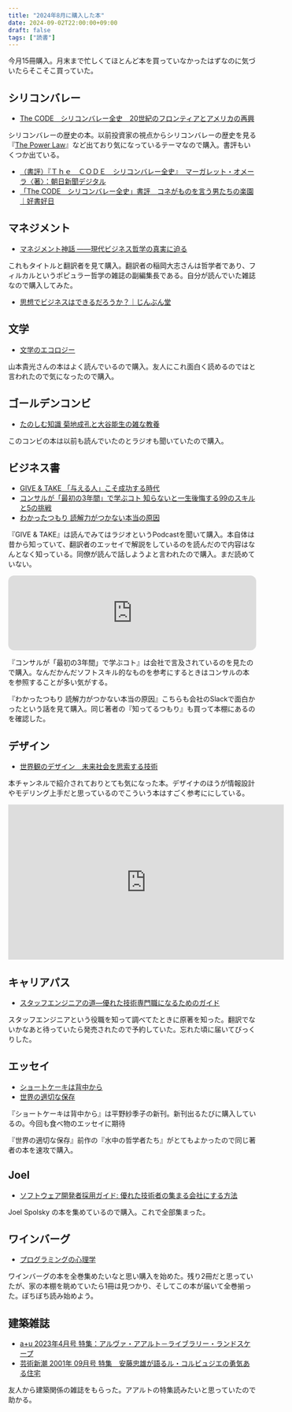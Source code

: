 ```yaml
---
title: "2024年8月に購入した本"
date: 2024-09-02T22:00:00+09:00
draft: false
tags: ["読書"]
---
```


今月15冊購入。月末まで忙しくてほとんど本を買っていなかったはずなのに気づいたらそこそこ買っていた。

## シリコンバレー

- [The CODE　シリコンバレー全史　20世紀のフロンティアとアメリカの再興](https://amzn.to/3X5C0hD)

シリコンバレーの歴史の本。以前投資家の視点からシリコンバレーの歴史を見る『[The Power Law](https://amzn.to/4cTfD4G)』など出ており気になっているテーマなので購入。書評もいくつか出ている。

- [（書評）『Ｔｈｅ　ＣＯＤＥ　シリコンバレー全史』　マーガレット・オメーラ〈著〉：朝日新聞デジタル](https://www.asahi.com/articles/DA3S15865472.html)
- [「The CODE　シリコンバレー全史」書評　コネがものを言う男たちの楽園｜好書好日](https://book.asahi.com/article/15168933)

## マネジメント

- [マネジメント神話 ――現代ビジネス哲学の真実に迫る](https://amzn.to/3AK0DJ7)

これもタイトルと翻訳者を見て購入。翻訳者の稲岡大志さんは哲学者であり、フィルカルというポピュラー哲学の雑誌の副編集長である。自分が読んでいた雑誌なので購入してみた。

- [思想でビジネスはできるだろうか？｜じんぶん堂](https://book.asahi.com/jinbun/article/15149037)

## 文学

- [文学のエコロジー](https://amzn.to/3yZqU5K)

山本貴光さんの本はよく読んでいるので購入。友人にこれ面白く読めるのではと言われたので気になったので購入。

## ゴールデンコンビ

- [たのしむ知識 菊地成孔と大谷能生の雑な教養](https://amzn.to/3TevVOF)

このコンビの本は以前も読んでいたのとラジオも聞いていたので購入。

## ビジネス書

- [GIVE & TAKE 「与える人」こそ成功する時代](https://amzn.to/3MvlgeK)
- [コンサルが「最初の3年間」で学ぶコト 知らないと一生後悔する99のスキルと5の挑戦](https://amzn.to/3MpzXA2)
- [わかったつもり 読解力がつかない本当の原因](https://amzn.to/3XbYs8E)

『GIVE & TAKE』は読んでみてはラジオというPodcastを聞いて購入。本自体は昔から知っていて、翻訳者のエッセイで解説をしているのを読んだので内容はなんとなく知っている。同僚が読んで話しようよと言われたので購入。まだ読めていない。

<iframe style="border-radius:12px" src="https://open.spotify.com/embed/episode/1tjf2idDsfgqBmBw7ZYiG6?utm_source=generator" width="100%" height="152" frameBorder="0" allowfullscreen="" allow="autoplay; clipboard-write; encrypted-media; fullscreen; picture-in-picture" loading="lazy"></iframe>

『コンサルが「最初の3年間」で学ぶコト』は会社で言及されているのを見たので購入。なんだかんだソフトスキル的なものを参考にするときはコンサルの本を参照することが多い気がする。

『わかったつもり 読解力がつかない本当の原因』こちらも会社のSlackで面白かったという話を見て購入。同じ著者の『知ってるつもり』も買って本棚にあるのを確認した。

## デザイン

- [世界観のデザイン　未来社会を思索する技術](https://amzn.to/3AK6EWn)

本チャンネルで紹介されておりとても気になった本。デザイナのほうが情報設計やモデリング上手だと思っているのでこういう本はすごく参考ににしている。

<iframe width="560" height="315" src="https://www.youtube.com/embed/gZuL4l-DoI4?si=cLFFP_XInZ6vC3mO" title="YouTube video player" frameborder="0" allow="accelerometer; autoplay; clipboard-write; encrypted-media; gyroscope; picture-in-picture; web-share" referrerpolicy="strict-origin-when-cross-origin" allowfullscreen></iframe>

## キャリアパス

- [スタッフエンジニアの道―優れた技術専門職になるためのガイド](https://amzn.to/3XsC6kT)

スタッフエンジニアという役職を知って調べてたときに原著を知った。翻訳でないかなあと待っていたら発売されたので予約していた。忘れた頃に届いてびっくりした。

## エッセイ

- [ショートケーキは背中から](https://amzn.to/4cWXFyw)
- [世界の適切な保存](https://amzn.to/3TeJPQN)

『ショートケーキは背中から』は平野紗季子の新刊。新刊出るたびに購入しているの。今回も食べ物のエッセイに期待

『世界の適切な保存』前作の『水中の哲学者たち』がとてもよかったので同じ著者の本を速攻で購入。

## Joel

- [ソフトウェア開発者採用ガイド: 優れた技術者の集まる会社にする方法](https://amzn.to/4dJ7C3K)

Joel Spolsky の本を集めているので購入。これで全部集まった。

## ワインバーグ

- [プログラミングの心理学](https://amzn.to/4g1uDAx)

ワインバーグの本を全巻集めたいなと思い購入を始めた。残り2冊だと思っていたが、家の本棚を眺めていたら1冊は見つかり、そしてこの本が届いて全巻揃った。ぼちぼち読み始めよう。

## 建築雑誌

- [a+u 2023年4月号 特集：アルヴァ・アアルト－ライブラリー・ランドスケープ](https://amzn.to/3Z8YNvn)
- [芸術新潮 2001年 09月号 特集　安藤忠雄が語るル・コルビュジエの勇気ある住宅](https://amzn.to/3MAhlgx)

友人から建築関係の雑誌をもらった。アアルトの特集読みたいと思っていたので助かる。
